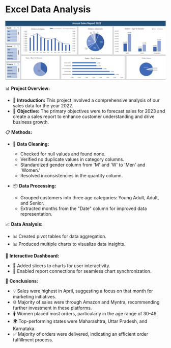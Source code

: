 # Excel Data Analysis

![Alt picture](https://github.com/sudraroopali/Excel_Data-Analysis/blob/main/Sales%20Report_Excel.png)



📊 **Project Overview:**
- 🚀 **Introduction:** This project involved a comprehensive analysis of our sales data for the year 2022.
- 🎯 **Objective:** The primary objectives were to forecast sales for 2023 and create a sales report to enhance customer understanding and drive business growth.

📋 **Methods:**
- 🧹 **Data Cleaning:**
  - Checked for null values and found none.
  - Verified no duplicate values in category columns.
  - Standardized gender column from 'M' and 'W' to 'Men' and 'Women.'
  - Resolved inconsistencies in the quantity column.

- 📦 **Data Processing:**
  - Grouped customers into three age categories: Young Adult, Adult, and Senior.
  - Extracted months from the "Date" column for improved data representation.

📈 **Data Analysis:**
- 📊 Created pivot tables for data aggregation.
- 📊 Produced multiple charts to visualize data insights.

📱 **Interactive Dashboard:**
- 📲 Added slicers to charts for user interactivity.
- 📲 Enabled report connections for seamless chart synchronization.

🧩 **Conclusions:**
- 💡 Sales were highest in April, suggesting a focus on that month for marketing initiatives.
- 🌐 Majority of sales were through Amazon and Myntra, recommending further investment in these platforms.
- 🚺 Women placed most orders, particularly in the age range of 30-49.
- 🌍 Top-performing states were Maharashtra, Uttar Pradesh, and Karnataka.
- ✅ Majority of orders were delivered, indicating an efficient order fulfillment process.
